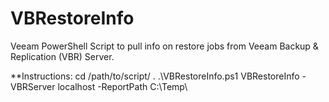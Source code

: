 # VBRestoreInfo
Veeam PowerShell Script to pull info on restore jobs from Veeam Backup & Replication (VBR) Server.

**Instructions:
cd /path/to/script/
. .\VBRestoreInfo.ps1
VBRestoreInfo -VBRServer localhost -ReportPath C:\Temp\
